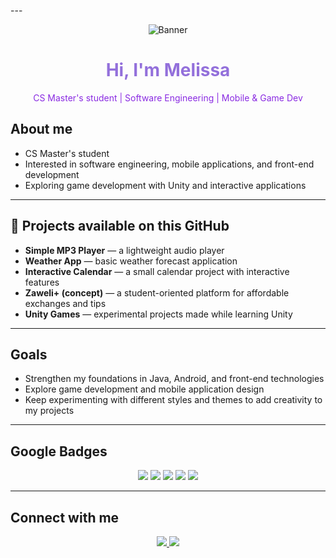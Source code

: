 
---<p align="center">
  <img src="https://drive.google.com/uc?export=view&id=18vZrcjQleX9pPixcTQs_tB2VcG19A0mO" alt="Banner" />
</p>


<h1 align="center" style="color:#9370DB;">Hi, I'm Melissa </h1>
<p align="center" style="color:#8A2BE2;">CS Master's student | Software Engineering | Mobile & Game Dev</p>


##  About me
- CS Master's student  
- Interested in software engineering, mobile applications, and front-end development  
- Exploring game development with Unity and interactive applications  

---

## 💜 Projects available on this GitHub
- **Simple MP3 Player** — a lightweight audio player  
- **Weather App** — basic weather forecast application  
- **Interactive Calendar** — a small calendar project with interactive features  
- **Zaweli+ (concept)** — a student-oriented platform for affordable exchanges and tips  
- **Unity Games** — experimental projects made while learning Unity  

---

##  Goals
- Strengthen my foundations in Java, Android, and front-end technologies  
- Explore game development and mobile application design  
- Keep experimenting with different styles and themes to add creativity to my projects  

---

## Google Badges
<p align="center">
  <img src="https://img.shields.io/badge/Women%20Techmakers-9B59B6?style=for-the-badge&logo=google&logoColor=white" />
  <img src="https://img.shields.io/badge/Build%20Apps%20with%20Flutter-8E44AD?style=for-the-badge&logo=flutter&logoColor=white" />
  <img src="https://img.shields.io/badge/Introduction%20to%20SQL-6C3483?style=for-the-badge&logo=postgresql&logoColor=white" />
  <img src="https://img.shields.io/badge/Web%20Apps%20with%20Firebase-7D3C98?style=for-the-badge&logo=firebase&logoColor=white" />
  <img src="https://img.shields.io/badge/Get%20data%20from%20the%20internet-5B2C6F?style=for-the-badge&logo=googlechrome&logoColor=white" />
</p>

---

##  Connect with me
<p align="center">
  <a href="https://github.com/melbouls">
    <img src="https://img.shields.io/badge/GitHub-181717?style=for-the-badge&logo=github&logoColor=white" />
  </a>
  <a href="mailto:melissaboulsan007@gmail.com">
    <img src="https://img.shields.io/badge/Email-D14836?style=for-the-badge&logo=gmail&logoColor=white" />
  </a>
</p>
